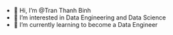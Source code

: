 - 👋 Hi, I’m @Tran Thanh Binh
- 👀 I’m interested in Data Engineering and Data Science
- 🌱 I’m currently learning to become a Data Engineer


<!---
TranThanhBinh1/TranThanhBinh1 is a ✨ special ✨ repository because its `README.md` (this file) appears on your GitHub profile.
You can click the Preview link to take a look at your changes.
--->
